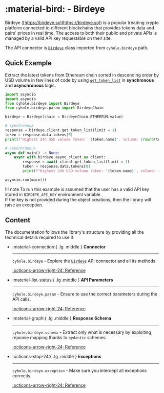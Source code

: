 # :material-bird: - Birdeye

Birdeye ([https://birdeye.so](https://birdeye.so)) is a popular treading crypto platform connected to different blockchains that provides tokens data and pairs' prices in real time. The access to both their public and private APIs is managed by a valid API key requestable on their site.

The API connector is [`Birdeye`](../birdeye/interaction.md) class imported from `cyhole.birdeye` path.

## Quick Example

Extract the latest tokens from Ethereum chain sorted in descending order by USD volume in few lines of code by using [`get_token_list`](../birdeye/interaction.md#cyhole.birdeye.Birdeye._get_token_list) in **synchronous** and **asynchronous** logic.

```py
import asyncio
import asyncio
from cyhole.birdeye import Birdeye
from cyhole.birdeye.param import BirdeyeChain

birdeye = Birdeye(chain = BirdeyeChain.ETHEREUM.value)

# synchronous
response = birdeye.client.get_token_list(limit = 1)
token = response.data.tokens[0]
print(f"Highest 24h USD volume token: '{token.name}', volume: {round(token.volume_24h_usd, 2)}.")

# asynchronous
async def main() -> None:
    async with birdeye.async_client as client:
        response = await client.get_token_list(limit = 1)
        token = response.data.tokens[0]
        print(f"Highest 24h USD volume token: '{token.name}', volume: {round(token.volume_24h_usd, 2)}.")

asyncio.run(main())
```

!!! note
    To run this example is assumed that the user has a valid API key stored in `BIRDEYE_API_KEY` environment variable.  
    If the key is not provided during the object creations, then the library will raise an exception.

## Content

The documentation follows the library's structure by providing all the technical details required to use it.

<div class="grid cards" markdown>

-   :material-connection:{ .lg .middle } __Connector__

    ---

    `cyhole.birdeye` - Explore the [`Birdeye`](../birdeye/interaction.md) API connector and all its methods. 

    [:octicons-arrow-right-24: Reference](../birdeye/interaction.md)

-   :material-list-status:{ .lg .middle } __API Parameters__

    ---

    `cyhole.birdeye.param` - Ensure to use the correct parameters during the API calls.

    [:octicons-arrow-right-24: Reference](../birdeye/param.md)

-   :material-graph:{ .lg .middle } __Response Schema__

    ---

    `cyhole.birdeye.schema` - Extract only what is necessary by exploiting reponse mapping thanks to `pydantic` schemes.

    [:octicons-arrow-right-24: Reference](../birdeye/schema.md)

-   :octicons-stop-24:{ .lg .middle } __Exceptions__

    ---

    `cyhole.birdeye.exception` - Make sure you intercept all exceptions correctly.

    [:octicons-arrow-right-24: Reference](../birdeye/exception.md)

</div>

